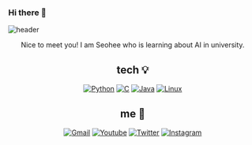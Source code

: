 ### Hi there 👋

<!--
**Hwangseohee/Hwangseohee** is a ✨ _special_ ✨ repository because its `README.md` (this file) appears on your GitHub profile.

Here are some ideas to get you started:

- 🔭 I’m currently working on ...
- 🌱 I’m currently learning about AI
- 👯 I’m looking to collaborate on ...
- 🤔 I’m looking for help with ...
- 💬 Ask me about ...
- 📫 How to reach me: ...
- 😄 Pronouns: ...
- ⚡ Fun fact: ...
-->

![header](https://capsule-render.vercel.app/api?type=soft&color=auto&height=200&section=header&text=HI🙂%&fontSize=60)

<div align=center>
Nice to meet you! I am Seohee who is learning about AI in university.
  
  
## tech 💡
 
[![Python](https://img.shields.io/badge/Python-3776AB?style=flat-square&logo=Python&logoColor=white)]()
[![C](https://img.shields.io/badge/C-A8B9CC?style=flat-square&logo=C&logoColor=white)]()
[![Java](https://img.shields.io/badge/Java-007396?style=flat-square&logo=Java&logoColor=white)]()
[![Linux](https://img.shields.io/badge/Linux-FCC624?style=flat-square&logo=Linux&logoColor=black)]()
  
##
##
  
## me 🌈
[![Gmail](https://img.shields.io/badge/Gmail-EA4335?style=flat-square&logo=Gmail&logoColor=white)]()
[![Youtube](https://img.shields.io/badge/Youtube-FF0000?style=flat-square&logo=Youtube&logoColor=white)]()
[![Twitter](https://img.shields.io/badge/Twitter-1DA1F2?style=flat-square&logo=Twitter&logoColor=white)]()
[![Instagram](https://img.shields.io/badge/Instagram-9999FF?style=flat-square&logo=Instagram&logoColor=white)]()
